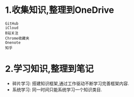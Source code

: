 # 1.收集知识,整理到OneDrive
```
GitHub
iCloud
B站关注
Chrome收藏夹
Onenote
知乎
```

# 2.学习知识,整理到笔记
* 碎片学习: 搭建知识框架,通过工作驱动不断学习完善框架内容.
* 系统学习: 同一时间只能系统学习一个知识类目.

